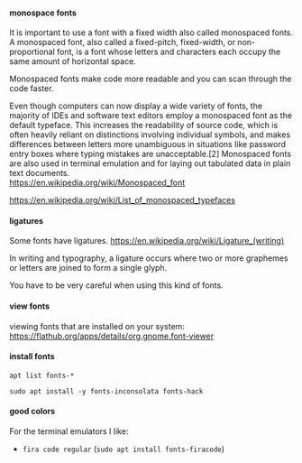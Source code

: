 #### monospace fonts

It is important to use a font with a fixed width also called monospaced fonts.\
A monospaced font, also called a fixed-pitch, fixed-width, or non-proportional font, is a font whose letters and characters each occupy the same amount of horizontal space.

Monospaced fonts make code more readable and you can scan through the code faster.

Even though computers can now display a wide variety of fonts, the majority of IDEs and software text editors employ a monospaced font as the default typeface. This increases the readability of source code, which is often heavily reliant on distinctions involving individual symbols, and makes differences between letters more unambiguous in situations like password entry boxes where typing mistakes are unacceptable.[2] Monospaced fonts are also used in terminal emulation and for laying out tabulated data in plain text documents.\
https://en.wikipedia.org/wiki/Monospaced_font

https://en.wikipedia.org/wiki/List_of_monospaced_typefaces

#### ligatures

Some fonts have ligatures. 
https://en.wikipedia.org/wiki/Ligature_(writing)

In writing and typography, a ligature occurs where two or more graphemes or letters are joined to form a single glyph.

You have to be very careful when using this kind of fonts.


#### view fonts

viewing fonts that are installed on your system:\
https://flathub.org/apps/details/org.gnome.font-viewer

#### install fonts
```
apt list fonts-*
```
```
sudo apt install -y fonts-inconsolata fonts-hack
```

#### good colors

For the terminal emulators I like:
- `fira code regular` (`sudo apt install fonts-firacode`)
